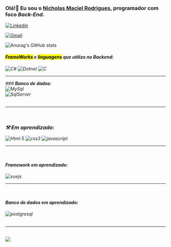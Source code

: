 ### Olá!👋 Eu sou o <ins><strong>Nicholas Maciel Rodrigues</strong></ins>, programador com foco <em>Back-End</em>.

[![Linkedin](https://img.shields.io/badge/LinkedIn-0077B5?style=for-the-badge&logo=linkedin&logoColor=white)](https://www.linkedin.com/in/nicholas-maciel-rodrigues-521528256/)

[![Gmail](https://img.shields.io/badge/Gmail-D14836?style=for-the-badge&logo=gmail&logoColor=white)](https://mail.google.com/mail/u/0/#inbox?compose=DmwnWstwNjpQnQqCjTDvXhdbRHxspNTkpNJqZjwmcMnnxCvgbjSGHFNcsFtnbrQpZskmwvxWXGgg)


![Anurag's GitHub stats](https://github-readme-stats.vercel.app/api?username=Enisch&show_icons=true&theme=tokyonight)


#### <em><mark>FrameWorks</mark> e <mark>linguagens</mark><em> que utilizo no Backend:
<div style="display": inline_block>
    <img align=center alt="C#" src = "https://img.shields.io/badge/C%23-239120?style=for-the-badge&logo=c-sharp&logoColor=white" />
    <img align=center alt="Dotnet" src = "https://img.shields.io/badge/.NET-5C2D91?style=for-the-badge&logo=.net&logoColor=white"/>
     <img align=center alt="C" src = "https://img.shields.io/badge/C-00599C?style=for-the-badge&logo=c&logoColor=white"/>
</div>
<hr>
### <strong>Banco de dados</strong>:
<div style="display": inline_block>
    <img align=center alt="MySql" src = "https://img.shields.io/badge/MySQL-00000F?style=for-the-badge&logo=mysql&logoColor=white"><br>
    <img align=center alt="SqlServer" src = "https://img.shields.io/badge/Microsoft%20SQL%20Server-CC2927.svg?style=for-the-badge&logo=Microsoft-SQL-Server&logoColor=white">
</div>
<br>
<hr>
<br>

<h3>&#9874; <em><strong>Em aprendizado:</strong></em></h3>
<div>
    
<img src="https://img.shields.io/badge/HTML5-E34F26?style=for-the-badge&logo=html5&logoColor=white" alt="Html 5">
<img src="https://img.shields.io/badge/CSS3-1572B6?style=for-the-badge&logo=css3&logoColor=white" alt="css3">
<img src="https://img.shields.io/badge/JavaScript-323330?style=for-the-badge&logo=javascript&logoColor=F7DF1E" alt="javascript">
    
<br>  
<hr>
<br>

<h4>Framework em aprendizado:</h4>
<img src="https://img.shields.io/badge/vuejs-%2335495e.svg?style=for-the-badge&logo=vuedotjs&logoColor=%234FC08D" alt="vuejs">

<br>
<hr>
<br>

<h4>Banco de dados em aprendizado:</h4>
<img src="https://img.shields.io/badge/postgres-%23316192.svg?style=for-the-badge&logo=postgresql&logoColor=white" alt="postgresql">
</div>

<br>
<hr>
<br>

<a href="https://leetcode.com/u/Enisch/" target="_blank">
  <img src="https://img.shields.io/badge/LeetCode-000000?style=for-the-badge&logo=LeetCode&logoColor=#d16c06"/>
</a>



